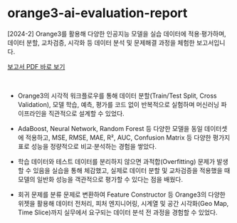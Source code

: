 # orange3-ai-evaluation-report
[2024-2] Orange3를 활용해 다양한 인공지능 모델을 실습 데이터에 적용·평가하며, 데이터 분할, 교차검증, 시각화 등 데이터 분석 및 문제해결 과정을 체험한 보고서입니다.


[보고서 PDF 바로 보기](images/Orange3를%20활용한%20인공지능%20기반%20문제해결%20실습%20평가_%EC%99%84%EC%84%B1%EB%B3%B8_22221617_%EC%BB%B4%ED%93%A8%ED%84%B0%EA%B3%B5%ED%95%99%EA%B3%BC_%EA%B6%8C%EC%B2%B4%EC%9D%80_.pdf)


<br>

- Orange3의 시각적 워크플로우를 통해 데이터 분할(Train/Test Split, Cross Validation), 모델 학습, 예측, 평가를 코드 없이 반복적으로 실험하며 머신러닝 파이프라인을 직관적으로 설계할 수 있었다.

- AdaBoost, Neural Network, Random Forest 등 다양한 모델을 동일 데이터셋에 적용하고, MSE, RMSE, MAE, R², AUC, Confusion Matrix 등 다양한 평가지표로 성능을 정량적으로 비교·분석하는 경험을 쌓았다.

- 학습 데이터와 테스트 데이터를 분리하지 않으면 과적합(Overfitting) 문제가 발생할 수 있음을 실습을 통해 체감했고, 실제로 데이터 분할 및 교차검증을 적용했을 때 모델의 일반화 성능을 객관적으로 평가할 수 있다는 점을 배웠다.

- 회귀 문제를 분류 문제로 변환하여 Feature Constructor 등 Orange3의 다양한 위젯을 활용해 데이터 전처리, 피처 엔지니어링, 시계열 및 공간 시각화(Geo Map, Time Slice)까지 실무에서 요구되는 데이터 분석 전 과정을 경험할 수 있었다.

